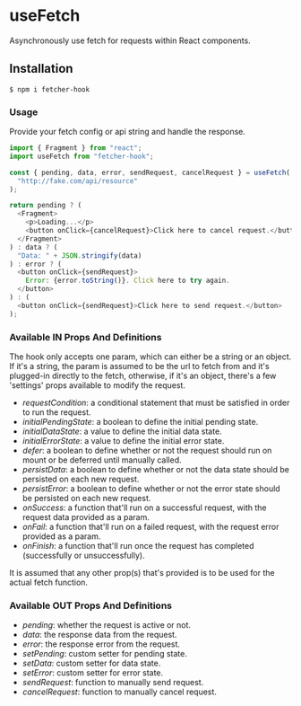 # useFetch

Asynchronously use fetch for requests within React components.

## Installation

```
$ npm i fetcher-hook
```

### Usage

Provide your fetch config or api string and handle the response.

```javascript
import { Fragment } from "react";
import useFetch from "fetcher-hook";

const { pending, data, error, sendRequest, cancelRequest } = useFetch(
  "http://fake.com/api/resource"
);

return pending ? (
  <Fragment>
    <p>Loading...</p>
    <button onClick={cancelRequest}>Click here to cancel request.</button>
  </Fragment>
) : data ? (
  "Data: " + JSON.stringify(data)
) : error ? (
  <button onClick={sendRequest}>
    Error: {error.toString()}. Click here to try again.
  </button>
) : (
  <button onClick={sendRequest}>Click here to send request.</button>
);
```

### Available IN Props And Definitions

The hook only accepts one param, which can either be a string or an object. If it's a string, the param is assumed to be the url to fetch from and it's plugged-in directly to the fetch, otherwise, if it's an object, there's a few 'settings' props available to modify the request.

- _requestCondition_: a conditional statement that must be satisfied in order to run the request.
- _initialPendingState_: a boolean to define the initial pending state.
- _initialDataState_: a value to define the initial data state.
- _initialErrorState_: a value to define the initial error state.
- _defer_: a boolean to define whether or not the request should run on mount or be deferred until manually called.
- _persistData_: a boolean to define whether or not the data state should be persisted on each new request.
- _persistError_: a boolean to define whether or not the error state should be persisted on each new request.
- _onSuccess_: a function that'll run on a successful request, with the request data provided as a param.
- _onFail_: a function that'll run on a failed request, with the request error provided as a param.
- _onFinish_: a function that'll run once the request has completed (successfully or unsuccessfully).

It is assumed that any other prop(s) that's provided is to be used for the actual fetch function.

### Available OUT Props And Definitions

- _pending_: whether the request is active or not.
- _data_: the response data from the request.
- _error_: the response error from the request.
- _setPending_: custom setter for pending state.
- _setData_: custom setter for data state.
- _setError_: custom setter for error state.
- _sendRequest_: function to manually send request.
- _cancelRequest_: function to manually cancel request.
